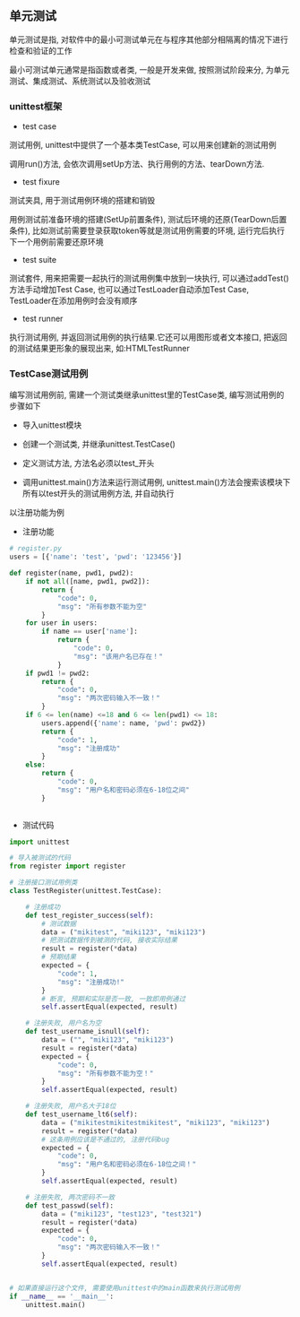 <!--
 * @Description: 
 * @Version: 1.0
 * @Author: DaLao
 * @Email: dalao@xxx.com
 * @Date: 2021-02-06 13:09:18
 * @LastEditors: dalao
 * @LastEditTime: 2022-04-10 14:52:02
-->

## 单元测试


单元测试是指, 对软件中的最小可测试单元在与程序其他部分相隔离的情况下进行检查和验证的工作

最小可测试单元通常是指函数或者类, 一般是开发来做, 按照测试阶段来分, 为单元测试、集成测试、系统测试以及验收测试


### unittest框架

- test case

测试用例, unittest中提供了一个基本类TestCase, 可以用来创建新的测试用例

调用run()方法, 会依次调用setUp方法、执行用例的方法、tearDown方法.

- test fixure

测试夹具, 用于测试用例环境的搭建和销毁

用例测试前准备环境的搭建(SetUp前置条件), 测试后环境的还原(TearDown后置条件), 比如测试前需要登录获取token等就是测试用例需要的环境, 运行完后执行下一个用例前需要还原环境

- test suite

测试套件, 用来把需要一起执行的测试用例集中放到一块执行, 可以通过addTest()方法手动增加Test Case, 也可以通过TestLoader自动添加Test Case, TestLoader在添加用例时会没有顺序

- test runner

执行测试用例, 并返回测试用例的执行结果.它还可以用图形或者文本接口, 把返回的测试结果更形象的展现出来, 如:HTMLTestRunner


### TestCase测试用例

编写测试用例前, 需建一个测试类继承unittest里的TestCase类, 编写测试用例的步骤如下

- 导入unittest模块
  
- 创建一个测试类, 并继承unittest.TestCase()
  
- 定义测试方法, 方法名必须以test_开头
  
- 调用unittest.main()方法来运行测试用例, unittest.main()方法会搜索该模块下所有以test开头的测试用例方法, 并自动执行


以注册功能为例

- 注册功能

```py
# register.py
users = [{'name': 'test', 'pwd': '123456'}]

def register(name, pwd1, pwd2):
    if not all([name, pwd1, pwd2]):
        return {
            "code": 0, 
            "msg": "所有参数不能为空"
        }
    for user in users:
        if name == user['name']:
            return {
                "code": 0, 
                "msg": "该用户名已存在！"
            }
    if pwd1 != pwd2:
        return {
            "code": 0, 
            "msg": "两次密码输入不一致！"
        }
    if 6 <= len(name) <=18 and 6 <= len(pwd1) <= 18:
        users.append({'name': name, 'pwd': pwd2})
        return {
            "code": 1, 
            "msg": "注册成功"
        }
    else: 
        return {
            "code": 0, 
            "msg": "用户名和密码必须在6-18位之间"
        }
        
```

- 测试代码

```py
import unittest

# 导入被测试的代码
from register import register

# 注册接口测试用例类
class TestRegister(unittest.TestCase):

    # 注册成功
    def test_register_success(self):
        # 测试数据
        data = ("mikitest", "miki123", "miki123")
        # 把测试数据传到被测的代码, 接收实际结果
        result = register(*data)
        # 预期结果
        expected = {
            "code": 1, 
            "msg": "注册成功!"
        }
        # 断言, 预期和实际是否一致, 一致即用例通过
        self.assertEqual(expected, result)

    # 注册失败, 用户名为空
    def test_username_isnull(self):
        data = ("", "miki123", "miki123")
        result = register(*data)
        expected = {
            "code": 0, 
            "msg": "所有参数不能为空！"
        }
        self.assertEqual(expected, result)

    # 注册失败, 用户名大于18位
    def test_username_lt6(self):
        data = ("mikitestmikitestmikitest", "miki123", "miki123")
        result = register(*data)
        # 这条用例应该是不通过的, 注册代码bug
        expected = {
            "code": 0, 
            "msg": "用户名和密码必须在6-18位之间！"
        }
        self.assertEqual(expected, result)

    # 注册失败, 两次密码不一致
    def test_passwd(self):
        data = ("miki123", "test123", "test321")
        result = register(*data)
        expected = {
            "code": 0, 
            "msg": "两次密码输入不一致！"
        }
        self.assertEqual(expected, result)


# 如果直接运行这个文件, 需要使用unittest中的main函数来执行测试用例
if __name__ == '__main__':
    unittest.main()
```
